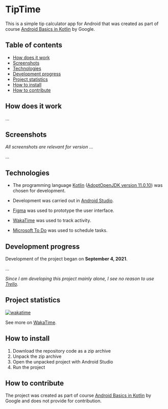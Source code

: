 # TipTime

<!-- [![current version](https://img.shields.io/badge/current_version-1.0-green)](#TipTime) -->

This is a simple tip calculator app for Android that was created as part of
course [Android Basics in Kotlin](https://developer.android.com/courses/android-basics-kotlin/course)
by Google.

## Table of contents

- [How does it work](#How-does-it-work)
- [Screenshots](#Screenshots)
- [Technologies](#Technologies)
- [Development progress](#Development-progress)
- [Project statistics](#Project-statistics)
- [How to install](#How-to-install)
- [How to contribute](#How-to-contribute)

## How does it work

...

## Screenshots

*All screenshots are relevant for version ...*

...

## Technologies

- The programming
  language [Kotlin](https://kotlinlang.org/) ([AdoptOpenJDK version 11.0.10](https://adoptopenjdk.net/))
  was chosen for development.

- Development was carried out in [Android Studio](https://developer.android.com/studio/).

- [Figma](https://www.figma.com/) was used to prototype the user interface.

- [WakaTime](https://wakatime.com/) was used to track activity.

- [Microsoft To Do](https://todo.microsoft.com/tasks/) was used to schedule tasks.

## Development progress

Development of the project began on **September 4, 2021**. <!--and completed on **...**.-->

...

*Since I am developing this project mainly alone, I see no reason to
use [Trello](https://trello.com/).*

## Project statistics

[![wakatime](https://wakatime.com/badge/github/VitasSalvantes/TipTime.svg)](https://wakatime.com/badge/github/VitasSalvantes/TipTime)

See more on [WakaTime](https://wakatime.com/@VitasSalvantes/projects/ewilmagluv).

## How to install

1. Download the repository code as a zip archive
2. Unpack the zip archive
3. Open the unpacked project with Android Studio
4. Run the project

## How to contribute

The project was created as part of
course [Android Basics in Kotlin](https://developer.android.com/courses/android-basics-kotlin/course)
by Google and does not provide for contribution.
